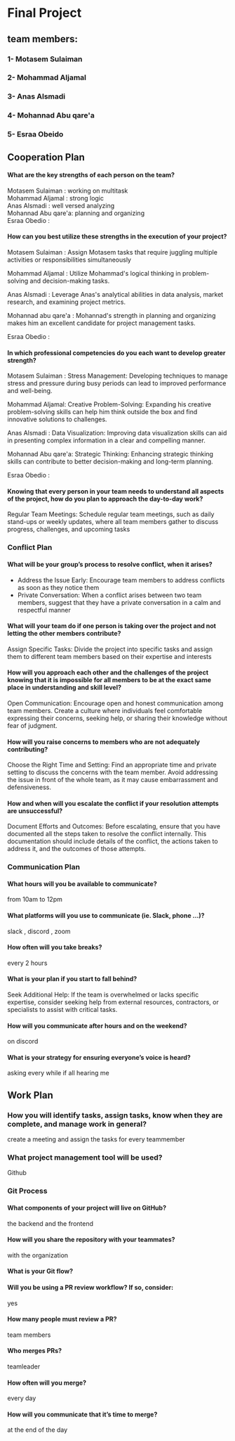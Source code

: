 # Final Project 

## team members:
### 1- Motasem Sulaiman
### 2- Mohammad Aljamal
### 3- Anas Alsmadi
### 4- Mohannad Abu qare'a
### 5- Esraa Obeido 


## Cooperation Plan

#### What are the key strengths of each person on the team?
 Motasem Sulaiman : working on multitask
 <br>
 Mohammad Aljamal : strong logic 
 <br>
 Anas Alsmadi : well versed analyzing 
 <br> 
 Mohannad Abu qare'a: planning and organizing
 <br>
 Esraa Obedio :

#### How can you best utilize these strengths in the execution of your project?
 Motasem Sulaiman :
 Assign Motasem tasks that require juggling multiple activities or responsibilities simultaneously

 Mohammad Aljamal :
 Utilize Mohammad's logical thinking in problem-solving and decision-making tasks. 

 Anas Alsmadi : Leverage Anas's analytical abilities in data analysis, market research, and examining project metrics.

 Mohannad abu qare'a :
 Mohannad's strength in planning and organizing makes him an excellent candidate for project management tasks. 

 Esraa Obedio : 
#### In which professional competencies do you each want to develop greater strength?
 Motasem Sulaiman : Stress Management: Developing techniques to manage stress and pressure during busy periods can lead to improved performance and well-being.

 Mohammad Aljamal: Creative Problem-Solving: Expanding his creative problem-solving skills can help him think outside the box and find innovative solutions to challenges.

 Anas Alsmadi : Data Visualization: Improving data visualization skills can aid in presenting complex information in a clear and compelling manner.

 Mohannad Abu qare'a: Strategic Thinking: Enhancing strategic thinking skills can contribute to better decision-making and long-term planning.

 Esraa Obedio : 
#### Knowing that every person in your team needs to understand all aspects of the project, how do you plan to approach the day-to-day work?

Regular Team Meetings: Schedule regular team meetings, such as daily stand-ups or weekly updates, where all team members gather to discuss progress, challenges, and upcoming tasks


### Conflict Plan

#### What will be your group’s process to resolve conflict, when it arises? 
 - Address the Issue Early: Encourage team members to address conflicts as soon as they notice them
 - Private Conversation: When a conflict arises between two team members, suggest that they have a private conversation in a calm and respectful manner


#### What will your team do if one person is taking over the project and not letting the other members contribute?
Assign Specific Tasks: Divide the project into specific tasks and assign them to different team members based on their expertise and interests

#### How will you approach each other and the challenges of the project knowing that it is impossible for all members to be at the exact same place in understanding and skill level?
Open Communication: Encourage open and honest communication among team members. Create a culture where individuals feel comfortable expressing their concerns, seeking help, or sharing their knowledge without fear of judgment.


#### How will you raise concerns to members who are not adequately contributing?
Choose the Right Time and Setting: Find an appropriate time and private setting to discuss the concerns with the team member. Avoid addressing the issue in front of the whole team, as it may cause embarrassment and defensiveness.

#### How and when will you escalate the conflict if your resolution attempts are unsuccessful?
Document Efforts and Outcomes: Before escalating, ensure that you have documented all the steps taken to resolve the conflict internally. This documentation should include details of the conflict, the actions taken to address it, and the outcomes of those attempts.

### Communication Plan

#### What hours will you be available to communicate?
from 10am to 12pm

#### What platforms will you use to communicate (ie. Slack, phone …)?
slack , discord , zoom 

#### How often will you take breaks?
every 2 hours 

#### What is your plan if you start to fall behind?
Seek Additional Help: If the team is overwhelmed or lacks specific expertise, consider seeking help from external resources, contractors, or specialists to assist with critical tasks.
#### How will you communicate after hours and on the weekend?
on discord 

#### What is your strategy for ensuring everyone’s voice is heard?
 asking every while if all hearing me

## Work Plan

### How you will identify tasks, assign tasks, know when they are complete, and manage work in general? 
create a meeting and assign the tasks for every teammember

### What project management tool will be used?
Github

### Git Process

#### What components of your project will live on GitHub?
the backend and the frontend 

#### How will you share the repository with your teammates?
with the organization 
#### What is your Git flow?

#### Will you be using a PR review workflow? If so, consider:
yes 
#### How many people must review a PR?
team members
#### Who merges PRs?
teamleader
#### How often will you merge?
every day
#### How will you communicate that it’s time to merge?
at the end of the day